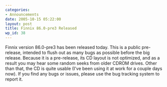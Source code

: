 ```yaml
---
categories:
- Announcements
date: 2005-10-15 05:22:00
layout: post
title: Finnix 86.0-pre3 Released
wp_id: 38
---
```

Finnix version 86.0-pre3 has been released today. This is a public pre-release, intended to flush out as many bugs as possible before the big release. Because it is a pre-release, its CD layout is not optimized, and as a result you may hear some random seeks from older CDROM drives. Other than that, the CD is quite usable (I've been using it at work for a couple days now). If you find any bugs or issues, please use the bug tracking system to report it.
